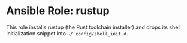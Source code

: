 # Ansible Role: rustup

This role installs rustup (the Rust toolchain installer) and drops its shell initialization snippet into `~/.config/shell_init.d`.
